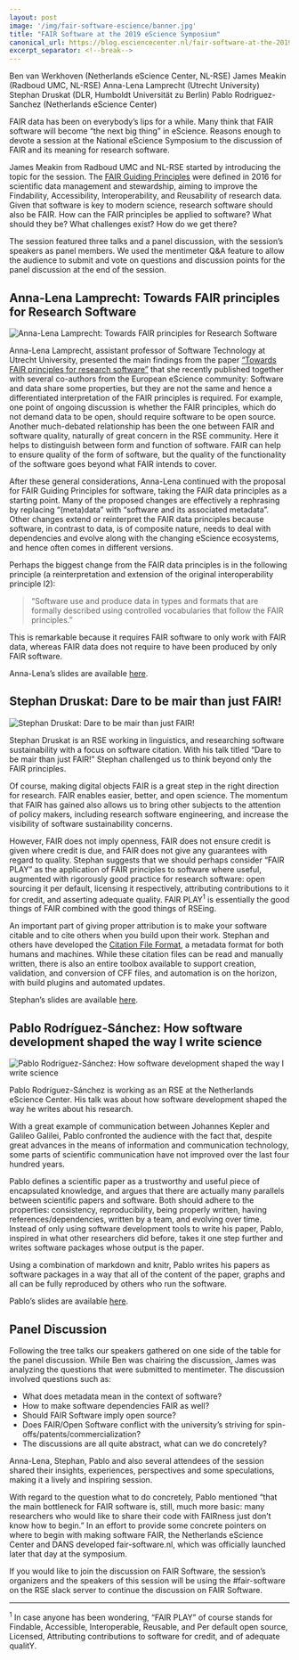 ```yaml
---
layout: post
image: '/img/fair-software-escience/banner.jpg'
title: "FAIR Software at the 2019 eScience Symposium"
canonical_url: https://blog.esciencecenter.nl/fair-software-at-the-2019-escience-symposium-6117f310aa34
excerpt_separator: <!--break-->
---
```


Ben van Werkhoven (Netherlands eScience Center, NL-RSE)
James Meakin (Radboud UMC, NL-RSE)
Anna-Lena Lamprecht (Utrecht University)
Stephan Druskat (DLR, Humboldt Universität zu Berlin)
Pablo Rodriguez-Sanchez (Netherlands eScience Center)

FAIR data has been on everybody’s lips for a while. Many think that FAIR software will become “the next big thing” in eScience. Reasons enough to devote a session at the National eScience Symposium to the discussion of FAIR and its meaning for research software.

<!--break-->

James Meakin from Radboud UMC and NL-RSE started by introducing the topic for the session. The [FAIR Guiding Principles](https://doi.org/10.1038/sdata.2016.18) were defined in 2016 for scientific data management and stewardship, aiming to improve the Findability, Accessibility, Interoperability, and Reusability of research data. Given that software is key to modern science, research software should also be FAIR. How can the FAIR principles be applied to software? What should they be? What challenges exist? How do we get there?

The session featured three talks and a panel discussion, with the session’s speakers as panel members. We used the mentimeter Q&A feature to allow the audience to submit and vote on questions and discussion points for the panel discussion at the end of the session.

## Anna-Lena Lamprecht: Towards FAIR principles for Research Software

![Anna-Lena Lamprecht: Towards FAIR principles for Research Software](/img/fair-software-escience/anna-lena.jpg)

Anna-Lena Lamprecht, assistant professor of Software Technology at Utrecht University, presented the main findings from the paper [“Towards FAIR principles for research software”](https://doi.org/10.3233/DS-190026) that she recently published together with several co-authors from the European eScience community: Software and data share some properties, but they are not the same and hence a differentiated interpretation of the FAIR principles is required. For example, one point of ongoing discussion is whether the FAIR principles, which do not demand data to be open, should require software to be open source. Another much-debated relationship has been the one between FAIR and software quality, naturally of great concern in the RSE community. Here it helps to distinguish between form and function of software. FAIR can help to ensure quality of the form of software, but the quality of the functionality of the software goes beyond what FAIR intends to cover.

After these general considerations, Anna-Lena continued with the proposal for FAIR Guiding Principles for software, taking the FAIR data principles as a starting point. Many of the proposed changes are effectively a rephrasing by replacing “(meta)data” with “software and its associated metadata”. Other changes extend or reinterpret the FAIR data principles because software, in contrast to data, is of composite nature, needs to deal with dependencies and evolve along with the changing eScience ecosystems, and hence often comes in different versions.

Perhaps the biggest change from the FAIR data principles is in the following principle (a reinterpretation and extension of the original interoperability principle I2):

> “Software use and produce data in types and formats that are formally described using controlled vocabularies that follow the FAIR principles.”

This is remarkable because it requires FAIR software to only work with FAIR data, whereas FAIR data does not require to have been produced by only FAIR software.

Anna-Lena’s slides are available [here](https://www.slideshare.net/annalenalamprecht/towards-fair-principles-for-research-software/).

## Stephan Druskat: Dare to be mair than just FAIR!

![Stephan Druskat: Dare to be mair than just FAIR!](/img/fair-software-escience/stephan.jpg)

Stephan Druskat is an RSE working in linguistics, and researching software sustainability with a focus on software citation. With his talk titled “Dare to be mair than just FAIR!” Stephan challenged us to think beyond only the FAIR principles.

Of course, making digital objects FAIR is a great step in the right direction for research. FAIR enables easier, better, and open science. The momentum that FAIR has gained also allows us to bring other subjects to the attention of policy makers, including research software engineering, and increase the visibility of software sustainability concerns.

However, FAIR does not imply openness, FAIR does not ensure credit is given where credit is due, and FAIR does not give any guarantees with regard to quality. Stephan suggests that we should perhaps consider “FAIR PLAY” as the application of FAIR principles to software where useful, augmented with rigorously good practice for research software: open sourcing it per default, licensing it respectively, attributing contributions to it for credit, and asserting adequate quality. FAIR PLAY<sup>1</sup> is essentially the good things of FAIR combined with the good things of RSEing.

An important part of giving proper attribution is to make your software citable and to cite others when you build upon their work. Stephan and others have developed the [Citation File Format](https://citation-file-format.github.io/), a metadata format for both humans and machines. While these citation files can be read and manually written, there is also an entire toolbox available to support creation, validation, and conversion of CFF files, and automation is on the horizon, with build plugins and automated updates.

Stephan’s slides are available [here](https://sdruskat.net/2019-11-21-nl-escience-symposium/).

## Pablo Rodríguez-Sánchez: How software development shaped the way I write science

![Pablo Rodríguez-Sánchez: How software development shaped the way I write science](/img/fair-software-escience/pablo.jpg)

Pablo Rodríguez-Sánchez is working as an RSE at the Netherlands eScience Center. His talk was about how software development shaped the way he writes about his research.

With a great example of communication between Johannes Kepler and Galileo Galilei, Pablo confronted the audience with the fact that, despite great advances in the means of information and communication technology, some parts of scientific communication have not improved over the last four hundred years.

Pablo defines a scientific paper as a trustworthy and useful piece of encapsulated knowledge, and argues that there are actually many parallels between scientific papers and software. Both should adhere to the properties: consistency, reproducibility, being properly written, having references/dependencies, written by a team, and evolving over time. Instead of only using software development tools to write his paper, Pablo, inspired in what other researchers did before, takes it one step further and writes software packages whose output is the paper.

Using a combination of markdown and knitr, Pablo writes his papers as software packages in a way that all of the content of the paper, graphs and all can be fully reproduced by others who run the software.

Pablo’s slides are available [here](https://pabrod.github.io/NLeSC_symp19-en.html#NLeSC_symp19).

## Panel Discussion

Following the tree talks our speakers gathered on one side of the table for the panel discussion. While Ben was chairing the discussion, James was analyzing the questions that were submitted to mentimeter. The discussion involved questions such as:

 * What does metadata mean in the context of software?
 * How to make software dependencies FAIR as well?
 * Should FAIR Software imply open source?
 * Does FAIR/Open Software conflict with the university’s striving for spin-offs/patents/commercialization?
 * The discussions are all quite abstract, what can we do concretely?

Anna-Lena, Stephan, Pablo and also several attendees of the session shared their insights, experiences, perspectives and some speculations, making it a lively and inspiring session.

With regard to the question what to do concretely, Pablo mentioned “that the main bottleneck for FAIR software is, still, much more basic: many researchers who would like to share their code with FAIRness just don’t know how to begin.” In an effort to provide some concrete pointers on where to begin with making software FAIR, the Netherlands eScience Center and DANS developed fair-software.nl, which was officially launched later that day at the symposium.

If you would like to join the discussion on FAIR Software, the session’s organizers and the speakers of this session will be using the #fair-software on the RSE slack server to continue the discussion on FAIR Software.

---

<sup>1</sup> In case anyone has been wondering, “FAIR PLAY” of course stands for Findable, Accessible, Interoperable, Reusable, and Per default open source, Licensed, Attributing contributions to software for credit, and of adequate qualitY.
